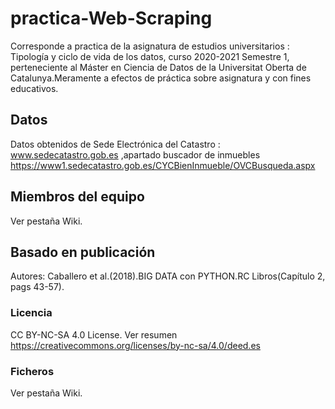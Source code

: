 # practica-Web-Scraping
Corresponde a practica de la asignatura de estudios universitarios : Tipología y ciclo de vida de los datos, curso 2020-2021 Semestre 1,
perteneciente al Máster en Ciencia de Datos de la Universitat Oberta de Catalunya.Meramente a efectos de práctica sobre asignatura y con fines educativos.

## Datos 
Datos obtenidos de Sede Electrónica del Catastro : www.sedecatastro.gob.es ,apartado buscador de inmuebles https://www1.sedecatastro.gob.es/CYCBienInmueble/OVCBusqueda.aspx

## Miembros del equipo
Ver pestaña Wiki.

## Basado en publicación
Autores: Caballero et al.(2018).BIG DATA con PYTHON.RC Libros(Capítulo 2, pags 43-57).

### Licencia
CC BY-NC-SA 4.0 License.
Ver resumen https://creativecommons.org/licenses/by-nc-sa/4.0/deed.es

### Ficheros
Ver pestaña Wiki.



